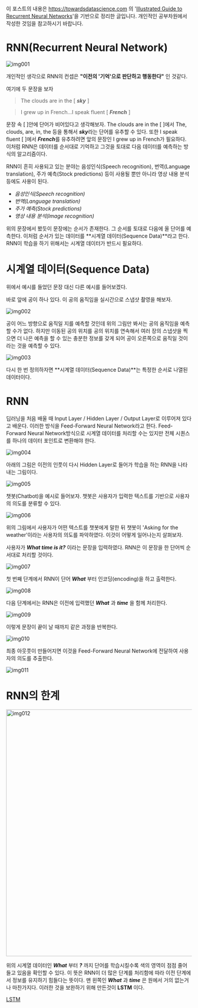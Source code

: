 이 포스트의 내용은 https://towardsdatascience.com 의 '[Illustrated Guide to Recurrent Neural Networks](https://towardsdatascience.com/illustrated-guide-to-recurrent-neural-networks-79e5eb8049c9)'을 기반으로 정리한 글입니다. 개인적인 공부차원에서 작성한 것임을 참고하시기 바랍니다.

# RNN(Recurrent Neural Network)

![img001](https://user-images.githubusercontent.com/60219074/73669191-67716e00-46ea-11ea-82cc-622d239c68e6.gif)

개인적인 생각으로 RNN의 컨셉은 **"이전의 '기억'으로 판단하고 행동한다"** 인 것같다.

여기에 두 문장을 보자

> The clouds are in the [  ***sky***  ] 

> I grew up in French...I speak fluent [  ***French***  ]



문장 속 [ ]안에 단어가 비어있다고 생각해보자. The clouds are in the [    ]에서 The, clouds, are, in, the 등을 통해서 ***sky***라는 단어를 유추할 수 있다. 또한 I speak fluent [    ]에서 ***French***를 유추하려면 앞의 문장인 I grew up in French가 필요하다. 이처럼 RNN은 데이터를 순서대로 기억하고 그것을 토대로 다음 데이터를 예측하는 방식의 알고리즘이다.  

RNN이 흔히 사용되고 있는 분야는 음성인식(Speech recognition), 번역(Language translation), 주가 예측(Stock predictions) 등이 사용될 뿐만 아니라 영상 내용 분석 등에도 사용이 된다.



- *음성인식(Speech recognition)*
- *번역(Language translation)*
- *주가 예측(Stock predictions)* 
- *영상 내용 분석(Image recognition)*



위의 문장에서 봤듯이 문장에는 순서가 존재한다. 그 순서를 토대로 다음에 올 단어를 예측한다. 이처럼 순서가 있는 데이터를 **시계열 데이터(Sequence Data)**라고 한다. RNN이 학습을 하기 위해서는 시계열 데이터가 반드시 필요하다.





# 시계열 데이터(Sequence Data)

위에서 예시를 들었던 문장 대신 다른 예시를 들어보겠다.

바로 앞에 공이 하나 있다. 이 공의 움직임을 실시간으로 스냅샷 촬영을 해보자.





![img002](https://user-images.githubusercontent.com/60219074/73669192-67716e00-46ea-11ea-8240-f5040517791e.png)



공이 어느 방향으로 움직일 지를 예측할 것인데 위의 그림만 봐서는 공의 움직임을 예측할 수가 없다. 하지만 이동된 공의 위치를 공의 위치를 연속해서 여러 장의 스냅샷을 찍으면 더 나은 예측을 할 수 있는 충분한 정보를 갖게 되어 공이 오른쪽으로 움직일 것이라는 것을 예측할 수 있다.

![img003](https://user-images.githubusercontent.com/60219074/73669193-680a0480-46ea-11ea-86f9-7ee3c934dbef.gif)

다시 한 번 정의하자면 **시계열 데이터(Sequence Data)**는 특정한 순서로 나열된 데이터이다. 



# RNN

딥러닝을 처음 배울 때 Input Layer / Hidden Layer / Output Layer로 이루어져 있다고 배운다. 이러한 방식을 Feed-Forward Neural Network라고 한다. Feed-Forward Neural Network방식으로 시계열 데이터를 처리할 수는 있지만 전체 시퀀스를  하나의 데이터 포인트로 변환해야 한다.

![img004](https://user-images.githubusercontent.com/60219074/73669194-680a0480-46ea-11ea-8331-6b6d26e53250.png)



아래의 그림은 이전의 인풋이 다시 Hidden Layer로 들어가 학습을 하는 RNN을 나타내는 그림이다.

![img005](https://user-images.githubusercontent.com/60219074/73669195-680a0480-46ea-11ea-91d2-f717ca2f16de.gif)

챗봇(Chatbot)을 예시로 들어보자. 챗봇은 사용자가 입력한 텍스트를 기반으로 사용자의 의도를 분류할 수 있다.

![img006](https://user-images.githubusercontent.com/60219074/73669197-680a0480-46ea-11ea-81bf-92358d20fbb1.gif)



위의 그림에서 사용자가 어떤 텍스트를 챗봇에게 말한 뒤 챗봇이 'Asking for the weather'이라는 사용자의 의도를 파악하였다. 이것이 어떻게 일어나는지 살펴보자. 

사용자가 ***What time is it?*** 이라는 문장을 입력하였다. RNN은 이 문장을 한 단어씩 순서대로 처리할 것이다. 



![img007](https://user-images.githubusercontent.com/60219074/73669198-68a29b00-46ea-11ea-8b53-094aeb6ea110.gif)



첫 번째 단계에서 RNN이 단어 ***What*** 부터 인코딩(encoding)을 하고 출력한다. 

![img008](https://user-images.githubusercontent.com/60219074/73669201-68a29b00-46ea-11ea-8c75-43becfacb3c0.gif)



다음 단계에서는 RNN은 이전에 입력했던 ***What*** 과 ***time*** 을 함께 처리한다.

![img009](https://user-images.githubusercontent.com/60219074/73669203-68a29b00-46ea-11ea-9903-79e3c13a7172.gif)



이렇게 문장이 끝이 날 때까지 같은 과정을 반복한다. 

![img010](https://user-images.githubusercontent.com/60219074/73669204-693b3180-46ea-11ea-816f-f7550df3f788.gif)



최종 아웃풋이 만들어지면 이것을 Feed-Forward Neural Network에 전달하여 사용자의 의도를 추출한다.

![img011](https://user-images.githubusercontent.com/60219074/73669205-693b3180-46ea-11ea-976b-9d6c62f0d9bc.gif)





# RNN의 한계

<img width="668" alt="img012" src="https://user-images.githubusercontent.com/60219074/73669206-693b3180-46ea-11ea-8521-c2dadee56ef0.png">

위의 시계열 데이터인 ***What*** 부터 ***?*** 까지 단어를 학습시킬수록 색의 영역이 점점 줄어들고 있음을 확인할 수 있다. 이 뜻은 RNN이 더 많은 단계를 처리함에 따라 이전 단계에서 정보를 유지하기 힘들다는 뜻이다. 맨 왼쪽인 ***What*** 과 ***time*** 은 원에서 거의 없는거나 마찬가지다. 이러한 것을 보완하기 위해 만든것이 **LSTM** 이다.



[LSTM]()
